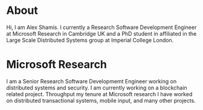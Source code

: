 About
===
Hi, I am Alex Shamis. I currently a Research Software Development Engineer at Microsoft Research in Cambridge UK and a PhD student in affiliated in the Large Scale Distributed Systems group at Imperial College London.

Microsoft Research
==========
I am a Senior Research Software Developmemt Engineer working on distributed systems and security. I am currently working on a blockchain related project. Throughput my tenure at Microsoft research I have worked on distributed transactional systems, mobile input, and many other projects.
